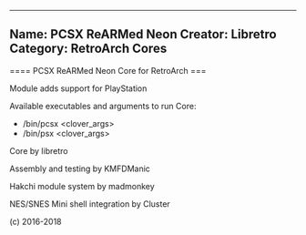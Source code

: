-----------------------
Name: PCSX ReARMed Neon 
Creator: Libretro
Category: RetroArch Cores
-----------------------
==== PCSX ReARMed Neon Core for RetroArch ===

Module adds support for PlayStation

Available executables and arguments to run Core:
- /bin/pcsx <rom> <clover_args>
- /bin/psx <rom> <clover_args>

Core by libretro

Assembly and testing by KMFDManic

Hakchi module system by madmonkey

NES/SNES Mini shell integration by Cluster

(c) 2016-2018
